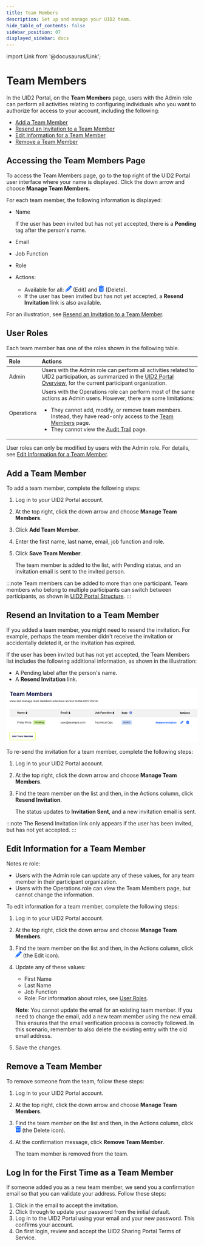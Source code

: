```yaml
---
title: Team Members
description: Set up and manage your UID2 team.
hide_table_of_contents: false
sidebar_position: 07
displayed_sidebar: docs
---
```


import Link from '@docusaurus/Link';

# Team Members

In the UID2 Portal, on the **Team Members** page, users with the Admin role can perform all activities relating to configuring individuals who you want to authorize for access to your account, including the following:

- [Add a Team Member](#add-a-team-member)
- [Resend an Invitation to a Team Member](#resend-an-invitation-to-a-team-member) 
- [Edit Information for a Team Member](#edit-information-for-a-team-member) 
- [Remove a Team Member](#remove-a-team-member)

## Accessing the Team Members Page

To access the Team Members page, go to the top right of the UID2 Portal user interface where your name is displayed. Click the down arrow and choose **Manage Team Members**.

For each team member, the following information is displayed:
- Name

  If the user has been invited but has not yet accepted, there is a **Pending** tag after the person's name.
- Email
- Job Function
- Role
- Actions: 
  - Available for all: ![the Edit icon](images/icon-pencil-solid.png) (Edit) and ![the Delete icon](images/icon-trash-can-solid.png) (Delete).
  - If the user has been invited but has not yet accepted, a **Resend Invitation** link is also available.

For an illustration, see [Resend an Invitation to a Team Member](#resend-an-invitation-to-a-team-member).

## User Roles

Each team member has one of the roles shown in the following table.

| Role | Actions |
| :--- | :--- |
| Admin | Users with the Admin role can perform all activities related to UID2 participation, as summarized in the [UID2 Portal Overview](portal-overview.md), for the current participant organization. |
| Operations | Users with the Operations role can perform most of the same actions as Admin users. However, there are some limitations:<ul><li>They cannot add, modify, or remove team members. Instead, they have read-only access to the [Team Members](team-members.md) page.</li><li>They cannot view the [Audit Trail](audit-trail.md) page.</li></ul> |

User roles can only be modified by users with the Admin role. For details, see [Edit Information for a Team Member](#edit-information-for-a-team-member). 

## Add a Team Member

To add a team member, complete the following steps:

1. Log in to your UID2 Portal account.
1. At the top right, click the down arrow and choose **Manage Team Members**.
1. Click **Add Team Member**.
1. Enter the first name, last name, email, job function and role.
1. Click **Save Team Member**.

   The team member is added to the list, with Pending status, and an invitation email is sent to the invited person.

:::note
Team members can be added to more than one participant. Team members who belong to multiple participants can switch between participants, as shown in [UID2 Portal Structure](portal-overview.md#uid2-portal-structure).
:::

## Resend an Invitation to a Team Member

If you added a team member, you might need to resend the invitation. For example, perhaps the team member didn't receive the invitation or accidentally deleted it, or the invitation has expired.

If the user has been invited but has not yet accepted, the Team Members list includes the following additional information, as shown in the illustration:

- A Pending label after the person's name.
- A **Resend Invitation** link.

![UID2 Portal, Team Members page, pending user](images/portal-team-members-resend-invitation.png)

To re-send the invitation for a team member, complete the following steps:

1. Log in to your UID2 Portal account.
1. At the top right, click the down arrow and choose **Manage Team Members**.
1. Find the team member on the list and then, in the Actions column, click **Resend Invitation**.

   The status updates to **Invitation Sent**, and a new invitation email is sent.

:::note
The Resend Invitation link only appears if the user has been invited, but has not yet accepted.
:::

## Edit Information for a Team Member

Notes re role:
- Users with the Admin role can update any of these values, for any team member in their participant organization.
- Users with the Operations role can view the Team Members page, but cannot change the information.

To edit information for a team member, complete the following steps:

1. Log in to your UID2 Portal account.
1. At the top right, click the down arrow and choose **Manage Team Members**.
1. Find the team member on the list and then, in the Actions column, click ![the Edit icon](images/icon-pencil-solid.png) (the Edit icon).
1. Update any of these values:
   - First Name
   - Last Name
   - Job Function
   - Role: For information about roles, see [User Roles](#user-roles).
   
   **Note**: You cannot update the email for an existing team member. If you need to change the email, add a new team member using the new email. This ensures that the email verification process is correctly followed. In this scenario, remember to also delete the existing entry with the old email address.
1. Save the changes.

## Remove a Team Member

To remove someone from the team, follow these steps:

1. Log in to your UID2 Portal account.
1. At the top right, click the down arrow and choose **Manage Team Members**.
1. Find the team member on the list and then, in the Actions column, click ![the Delete icon](images/icon-trash-can-solid.png) (the Delete icon).
1. At the confirmation message, click **Remove Team Member**.

   The team member is removed from the team.

## Log In for the First Time as a Team Member

If someone added you as a new team member, we send you a confirmation email so that you can validate your address. Follow these steps:

1. Click in the email to accept the invitation.
1. Click through to update your password from the initial default.
1. Log in to the UID2 Portal using your email and your new password. This confirms your account.
1. On first login, review and accept the UID2 Sharing Portal Terms of Service.

